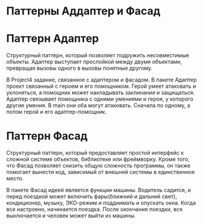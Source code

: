 # Паттерны Аддаптер и Фасад

# Паттерн Адаптер

Структурный паттерн, который позволяет подружить несовместимые объекты. Адаптер выступает прослойкой между двумя объектами, превращая вызовы одного в вызовы понятные другому.

В Project4 задание, связанное с адаптером и фасадом. В пакете Адаптер проект связанный с героем и его помощником. Герой умеет атаковать и уклоняться, а помощник может накладывать заклинания и защищаться. Адаптер связывает помощника с одними умениями и героя, у которого другие умения. В main они оба могут атаковать. Сначала по одному, а потом герой и его адаптер-помощник.

# Паттерн Фасад

Cтруктурный паттерн, который предоставляет простой интерфейс к сложной системе объектов, библиотеке или фреймворку. Кроме того, что Фасад позволяет снизить общую сложность программы, он также помогает вынести код, зависимый от внешней системы в единственное место.

В пакете Фасад идеей является функции машины. Водитель садится, и перед поездкой может включить фары(ближний и дальний свет), кондиционер, музыку, ЭКО-режим и подднимать и опускать окна. Когда все настроено, начинается поездка. После окончания поездки, все выключается и человек может выйти из машины. 
